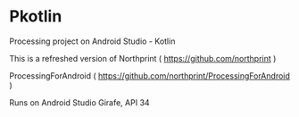 # Pkotlin
Processing project on Android Studio -  Kotlin

This is a refreshed version of Northprint ( https://github.com/northprint ) 

ProcessingForAndroid ( https://github.com/northprint/ProcessingForAndroid )

Runs on Android Studio Girafe, API 34

